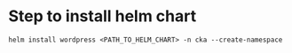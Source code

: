 # Step to install helm chart

```
helm install wordpress <PATH_TO_HELM_CHART> -n cka --create-namespace
```
